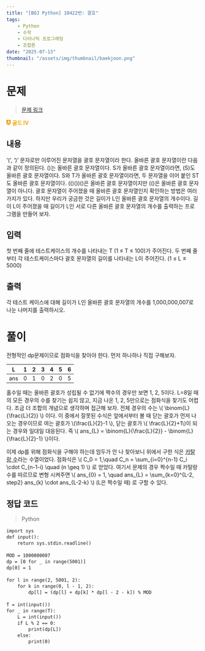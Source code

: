 ```yaml
---
title: "[BOJ Python] 10422번: 괄호"
tags:
    - Python
    - 수학
    - 다이나믹 프로그래밍
    - 조합론
date: "2025-07-13"
thumbnail: "/assets/img/thumbnail/baekjoon.png"
---
```


# 문제  
> [문제 링크](https://www.acmicpc.net/problem/10422)  
<span style="display: inline-flex; align-items: center;">
  <img src="/img/tier/gold4.png" alt="Gold IV" style="height:1em; width:auto; margin-right:4px;">
  <span style="color:#f1a900; font-weight:bold;">골드 IV</span>
</span>

## 내용
‘(‘, ‘)’ 문자로만 이루어진 문자열을 괄호 문자열이라 한다. 올바른 괄호 문자열이란 다음과 같이 정의된다. ()는 올바른 괄호 문자열이다. S가 올바른 괄호 문자열이라면, (S)도 올바른 괄호 문자열이다. S와 T가 올바른 괄호 문자열이라면, 두 문자열을 이어 붙인 ST도 올바른 괄호 문자열이다. (()())()은 올바른 괄호 문자열이지만 (()은 올바른 괄호 문자열이 아니다. 괄호 문자열이 주어졌을 때 올바른 괄호 문자열인지 확인하는 방법은 여러 가지가 있다.
하지만 우리가 궁금한 것은 길이가 L인 올바른 괄호 문자열의 개수이다. 길이 L이 주어졌을 때 길이가 L인 서로 다른 올바른 괄호 문자열의 개수를 출력하는 프로그램을 만들어 보자.

## 입력
첫 번째 줄에 테스트케이스의 개수를 나타내는 T (1 ≤ T ≤ 100)가 주어진다. 두 번째 줄부터 각 테스트케이스마다 괄호 문자열의 길이를 나타내는 L이 주어진다. (1 ≤ L ≤ 5000) 

## 출력
각 테스트 케이스에 대해 길이가 L인 올바른 괄호 문자열의 개수를 1,000,000,007로 나눈 나머지를 출력하시오.

# 풀이
전형적인 dp문제이므로 점화식을 찾아야 한다.
먼저 하나하나 직접 구해보자.

|L|1|2|3|4|5|6|
|---|---|---|---|---|---|---|
|ans|0|1|0|2|0|5|

홀수일 때는 올바른 괄호가 성립될 수 없기에 짝수의 경우만 보면 1, 2, 5이다. L=8일 때의 모든 경우의 수를 찾기는 쉽지 않고, 지금 나온 1, 2, 5만으로는 점화식을 찾기도 어렵다.
조금 더 조합의 개념으로 생각하며 접근해 보자. 
전체 경우의 수는 \\( \binom{L}{\frac{L}{2}} \\) 이다. 이 중에서 잘못된 수식은 앞에서부터 볼 때 닫는 괄호가 먼저 나오는 경우이므로 여는 괄호가 \\(\frac{L}{2}-1 \\), 닫는 괄호가 \\( \frac{L}{2}+1\\)이 되는 경우와 일대일 대응된다. 즉 \\( ans_{L} = \binom{L}{\frac{L}{2}} - \binom{L}{\frac{L}{2}-1} \\)이다.

이제 dp를 위해 점화식을 구해야 하는데 엄두가 안 나 찾아보니 위에서 구한 식은 [카탈랑 수](https://ko.wikipedia.org/wiki/%EC%B9%B4%ED%83%88%EB%9E%91_%EC%88%98)라는 수열이었다. 
점화식은 \\( C_0 = 1,\quad C_n = \sum_{i=0}^{n-1} C_i \cdot C_{n-1-i} \quad (n \geq 1) \\) 로 얻었다.
여기서 문제의 경우 짝수일 때 카탈랑 수를 따르므로 변형 시켜주면 
\\( ans_{0} = 1, \quad ans_{L} = \sum_{k=0}^{L-2, step2} ans_{k} \cdot ans_{L-2-k} \\) (L은 짝수일 때) 로 구할 수 있다.

## 정답 코드
> Python
```
import sys
def input():
    return sys.stdin.readline()

MOD = 1000000007
dp = [0 for _ in range(5001)]
dp[0] = 1

for l in range(2, 5001, 2):
    for k in range(0, l - 1, 2):
        dp[l] = (dp[l] + dp[k] * dp[l - 2 - k]) % MOD

T = int(input())
for _ in range(T):
    L = int(input())
    if L % 2 == 0:
        print(dp[L])
    else:
        print(0)
```
